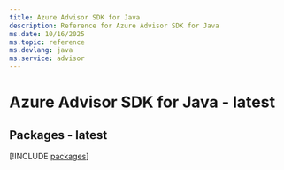 ```yaml
---
title: Azure Advisor SDK for Java
description: Reference for Azure Advisor SDK for Java
ms.date: 10/16/2025
ms.topic: reference
ms.devlang: java
ms.service: advisor
---
```

# Azure Advisor SDK for Java - latest
## Packages - latest
[!INCLUDE [packages](advisor-index.md)]